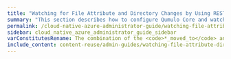 ```yaml
---
title: "Watching for File Attribute and Directory Changes by Using REST"
summary: "This section describes how to configure Qumulo Core and watch for file attribute and directory changes by using REST."
permalink: /cloud-native-azure-administrator-guide/watching-file-attribute-directory-changes/rest.html
sidebar: cloud_native_azure_administrator_guide_sidebar
varConstitutesRename: The combination of the <code>*_moved_to</code> and <code>*_moved_from</code> notification type constitutes the renaming of the listed
include_content: content-reuse/admin-guides/watching-file-attribute-directory-changes/rest.md
---
```


